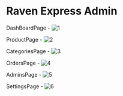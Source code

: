 # Raven Express Admin



DashBoardPage -
![1](https://github.com/ziynnyiy/raven-express-admin/assets/130062212/a7cc6d40-c81c-46d3-85b1-4598f26dadaf)



ProductPage -
![2](https://github.com/ziynnyiy/raven-express-admin/assets/130062212/fd625112-fd95-40c0-bb14-fce68b07e819)



CategoriesPage -
![3](https://github.com/ziynnyiy/raven-express-admin/assets/130062212/1f7b7c25-cde1-4108-b722-e752ccaff2e6)



OrdersPage -
![4](https://github.com/ziynnyiy/raven-express-admin/assets/130062212/4dc2363a-cd5f-4bec-8c65-e663b37a5a74)


AdminsPage -
![5](https://github.com/ziynnyiy/raven-express-admin/assets/130062212/ecaa1fa9-c8e7-46ba-bb73-68adf25abc12)



SettingsPage -
![6](https://github.com/ziynnyiy/raven-express-admin/assets/130062212/f8beb646-8db8-46f2-ab34-3e16fca96989)
